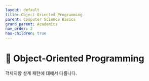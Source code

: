 ```yaml
---
layout: default
title: Object-Oriented Programming
parent: Computer Science Basics
grand_parent: Academics
nav_order: 2
has-children: true
---
```


# 🧱 Object-Oriented Programming

객체지향 설계 패턴에 대해서 다룹니다.